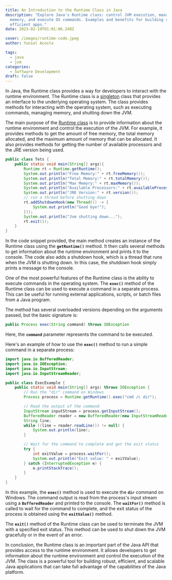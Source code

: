 ```yaml
---
title: An Introduction to the Runtime Class in Java
description: "Explore Java's Runtime class: control JVM execution, manage
  memory, and execute OS commands. Examples and benefits for building robust and
  efficient apps."
date: 2023-02-19T01:01:06.248Z

cover: /images/runtime-code.jpeg
author: Yuniel Acosta

tags:
  - java
  - jvm
categories:
  - Software Development
draft: false
---
```


In Java, the Runtime class provides a way for developers to interact with the runtime environment. The Runtime class is a [singleton](https://www.yunielacosta.com/posts/singleton-pattern/) class that provides an interface to the underlying operating system. The class provides methods for interacting with the operating system, such as executing commands, managing memory, and shutting down the JVM.

The main purpose of the [Runtime class](https://docs.oracle.com/javase/7/docs/api/java/lang/Runtime.html) is to provide information about the runtime environment and control the execution of the JVM. For example, it provides methods to get the amount of free memory, the total memory allocated, and the maximum amount of memory that can be allocated. It also provides methods for getting the number of available processors and the JRE version being used.

```java
public class Tets {
	public static void main(String[] args){
		Runtime rt = Runtime.getRuntime();
		System.out.println("Free Memory:" + rt.freeMemory());
		System.out.println("Total Memory:" + rt.totalMemory());
		System.out.println("Max Memory:" + rt.maxMemory());
		System.out.println("Available Processors:" + rt.availableProcessors());
		System.out.println("JRE Version:" + rt.version());
		// run a thread before shutting down
		rt.addShutdownHook(new Thread(() -> {
			System.out.println("Good bye!");
		}));
		System.out.println("Jvm shutting down...");
		rt.exit(1);
	}
}
```

In the code snippet provided, the main method creates an instance of the Runtime class using the **`getRuntime()`** method. It then calls several methods to get information about the runtime environment and prints it to the console. The code also adds a shutdown hook, which is a thread that runs when the JVM is shutting down. In this case, the shutdown hook simply prints a message to the console.

One of the most powerful features of the Runtime class is the ability to execute commands in the operating system. The **`exec()`** method of the Runtime class can be used to execute a command in a separate process. This can be useful for running external applications, scripts, or batch files from a Java program.

The method has several overloaded versions depending on the arguments passed, but the basic signature is:

```java
public Process exec(String command) throws IOException
```

Here, the **`command`** parameter represents the command to be executed.

Here's an example of how to use the **`exec()`** method to run a simple command in a separate process:

```java
import java.io.BufferedReader;
import java.io.IOException;
import java.io.InputStream;
import java.io.InputStreamReader;

public class ExecExample {
    public static void main(String[] args) throws IOException {
        // Run the "dir" command on Windows
        Process process = Runtime.getRuntime().exec("cmd /c dir");

        // Read the output of the command
        InputStream inputStream = process.getInputStream();
        BufferedReader reader = new BufferedReader(new InputStreamReader(inputStream));
        String line;
        while ((line = reader.readLine()) != null) {
            System.out.println(line);
        }

        // Wait for the command to complete and get the exit status
        try {
            int exitValue = process.waitFor();
            System.out.println("Exit value: " + exitValue);
        } catch (InterruptedException e) {
            e.printStackTrace();
        }
    }
}
```

In this example, the **`exec()`** method is used to execute the **`dir`** command on Windows. The command output is read from the process's input stream using a **`BufferedReader`** and printed to the console. The **`waitFor()`** method is called to wait for the command to complete, and the exit status of the process is obtained using the **`exitValue()`** method.

The **`exit()`** method of the Runtime class can be used to terminate the JVM with a specified exit status. This method can be used to shut down the JVM gracefully or in the event of an error.

In conclusion, the Runtime class is an important part of the Java API that provides access to the runtime environment. It allows developers to get information about the runtime environment and control the execution of the JVM. The class is a powerful tool for building robust, efficient, and scalable Java applications that can take full advantage of the capabilities of the Java platform.
